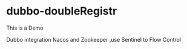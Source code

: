 # dubbo-doubleRegistr

This is a Demo

Dubbo integration Nacos and Zookeeper ,use Sentinel to Flow Control
